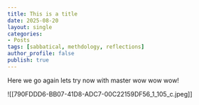 ```yaml
---
title: This is a title
date: 2025-08-20
layout: single
categories:
- Posts
tags: [sabbatical, methdology, reflections]
author_profile: false
publish: true
---
```


Here we go again lets try now with master wow wow wow! 

![[790FDDD6-BB07-41D8-ADC7-00C22159DF56_1_105_c.jpeg]]